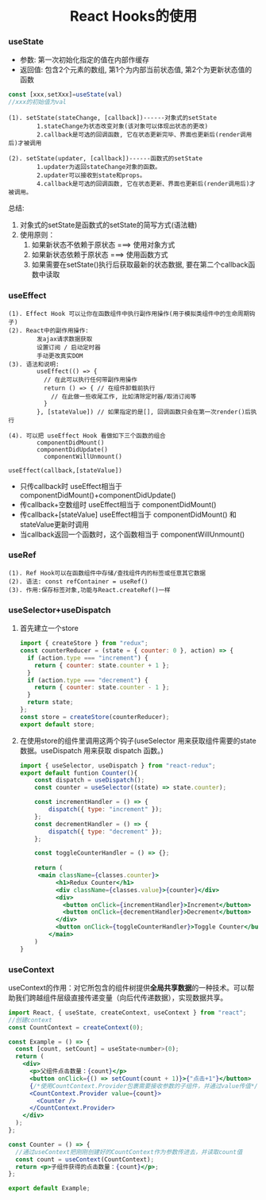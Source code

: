 <center><h1>React Hooks的使用</h1></center>

### useState

- 参数: 第一次初始化指定的值在内部作缓存
-  返回值: 包含2个元素的数组, 第1个为内部当前状态值, 第2个为更新状态值的函数

```jsx	
const [xxx,setXxx]=useState(val)
//xxx的初始值为val
```

```
(1). setState(stateChange, [callback])------对象式的setState
        1.stateChange为状态改变对象(该对象可以体现出状态的更改)
        2.callback是可选的回调函数, 它在状态更新完毕、界面也更新后(render调用后)才被调用
				
(2). setState(updater, [callback])------函数式的setState
        1.updater为返回stateChange对象的函数。
        2.updater可以接收到state和props。
        4.callback是可选的回调函数, 它在状态更新、界面也更新后(render调用后)才被调用。
```
总结:

1. 对象式的setState是函数式的setState的简写方式(语法糖)
2. 使用原则：
   1. 如果新状态不依赖于原状态 ===> 使用对象方式
   2. 如果新状态依赖于原状态 ===> 使用函数方式
   3. 如果需要在setState()执行后获取最新的状态数据, 要在第二个callback函数中读取

### useEffect

```
(1). Effect Hook 可以让你在函数组件中执行副作用操作(用于模拟类组件中的生命周期钩子)
(2). React中的副作用操作:
        发ajax请求数据获取
        设置订阅 / 启动定时器
        手动更改真实DOM
(3). 语法和说明: 
        useEffect(() => { 
          // 在此可以执行任何带副作用操作
          return () => { // 在组件卸载前执行
            // 在此做一些收尾工作, 比如清除定时器/取消订阅等
          }
        }, [stateValue]) // 如果指定的是[], 回调函数只会在第一次render()后执行
    
(4). 可以把 useEffect Hook 看做如下三个函数的组合
        componentDidMount()
        componentDidUpdate()
    	  componentWillUnmount() 
```

```
useEffect(callback,[stateValue])
```

- 只传callback时 useEffect相当于 componentDidMount()+componentDidUpdate()
- 传callback+空数组时 useEffect相当于 componentDidMount()
- 传callback+[stateValue] useEffect相当于 componentDidMount() 和stateValue更新时调用
- 当callback返回一个函数时，这个函数相当于 componentWillUnmount() 

### useRef

```
(1). Ref Hook可以在函数组件中存储/查找组件内的标签或任意其它数据
(2). 语法: const refContainer = useRef()
(3). 作用:保存标签对象,功能与React.createRef()一样
```

### useSelector+useDispatch

1. 首先建立一个store

   ```jsx
   import { createStore } from "redux";
   const counterReducer = (state = { counter: 0 }, action) => {
     if (action.type === "increment") {
       return { counter: state.counter + 1 };
     }
     if (action.type === "decrement") {
       return { counter: state.counter - 1 };
     }
     return state;
   };
   const store = createStore(counterReducer);
   export default store;
   
   ```

2. 在使用store的组件里调用这两个钩子(useSelector 用来获取组件需要的state 数据。useDispatch 用来获取 dispatch 函数。)

   ```jsx
   import { useSelector, useDispatch } from "react-redux";
   export default funtion Counter(){
       const dispatch = useDispatch();
       const counter = useSelector((state) => state.counter);
   
       const incrementHandler = () => {
           dispatch({ type: "increment" });
       };
       const decrementHandler = () => {
           dispatch({ type: "decrement" });
       };
   
       const toggleCounterHandler = () => {};
       
       return (
       	<main className={classes.counter}>
             <h1>Redux Counter</h1>
             <div className={classes.value}>{counter}</div>
             <div>
               <button onClick={incrementHandler}>Increment</button>
               <button onClick={decrementHandler}>Decrement</button>
             </div>
             <button onClick={toggleCounterHandler}>Toggle Counter</button>
           </main>
       )
   }
   ```


### useContext

useContext的作用：对它所包含的组件树提供**全局共享数据**的一种技术。可以帮助我们跨越组件层级直接传递变量（向后代传递数据），实现数据共享。

```jsx
import React, { useState, createContext, useContext } from "react";
//创建context
const CountContext = createContext(0);

const Example = () => {
  const [count, setCount] = useState<number>(0);
  return (
    <div>
      <p>父组件点击数量：{count}</p>
      <button onClick={() => setCount(count + 1)}>{"点击+1"}</button>
      {/*使用CountContext.Provider包裹需要接收参数的子组件，并通过value传值*/}
      <CountContext.Provider value={count}>
        <Counter />
      </CountContext.Provider>
    </div>
  );
};

const Counter = () => {
  //通过useContext把刚刚创建好的CountContext作为参数传进去，并读取count值
  const count = useContext(CountContext);
  return <p>子组件获得的点击数量：{count}</p>;
};

export default Example;
```





